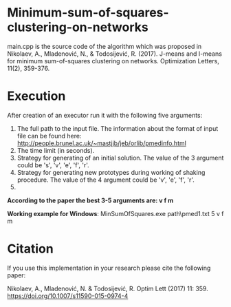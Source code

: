 # Minimum-sum-of-squares-clustering-on-networks

main.cpp is the source code of the algorithm which was proposed in Nikolaev, A., Mladenović, N., & Todosijević, R. (2017). J-means and I-means for minimum sum-of-squares clustering on networks. Optimization Letters, 11(2), 359-376.

# Execution

After creation of an executor run it with the following five arguments:
1. The full path to the input file. The information about the format of input file can be found here: http://people.brunel.ac.uk/~mastjjb/jeb/orlib/pmedinfo.html   
2. The time limit (in seconds).
3. Strategy for generating of an initial solution. The value of the 3 argument could be 's', 'v', 'e', 'f', 'r'.
4. Strategy for generating new prototypes during working of shaking procedure. The value of the 4 argument could be 'v', 'e', 'f', 'r'. 
5. 

**According to the paper the best 3-5 arguments are: v f m**

**Working example for Windows**:
MinSumOfSquares.exe path\pmed1.txt 5 v f m

# Citation

If you use this implementation in your research please cite the following paper:

Nikolaev, A., Mladenović, N. & Todosijević, R. Optim Lett (2017) 11: 359. https://doi.org/10.1007/s11590-015-0974-4
